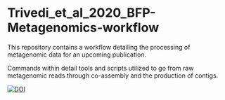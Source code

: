 # Trivedi_et_al_2020_BFP-Metagenomics-workflow
This repository contains a workflow detailing the processing of metagenomic data for an upcoming publication.

Commands within detail tools and scripts utilized to go from raw metagenomic reads through co-assembly and the production of contigs.

[![DOI](https://zenodo.org/badge/139310022.svg)](https://zenodo.org/badge/latestdoi/139310022)

